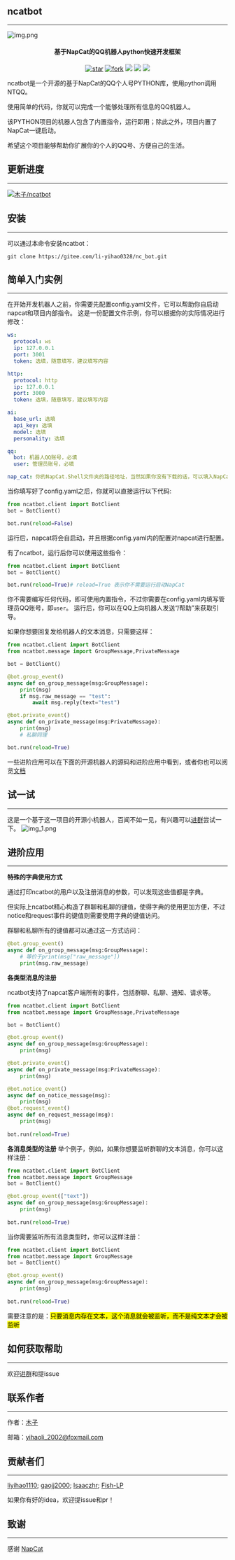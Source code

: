 ## ncatbot

---
![img.png](img.png)
<h4 align="center">基于NapCat的QQ机器人python快速开发框架</h4>
<p align="center">
    <a href='https://gitee.com/li-yihao0328/nc_bot/stargazers'><img src='https://gitee.com/li-yihao0328/nc_bot/badge/star.svg?theme=dark' alt='star'></img></a>
    <a href='https://gitee.com/li-yihao0328/nc_bot/members'><img src='https://gitee.com/li-yihao0328/nc_bot/badge/fork.svg?theme=dark' alt='fork'></img></a>
	<a href="https://gitee.com/li-yihao0328/nc_bot"><img src="https://img.shields.io/badge/ncatbot-v1.0.0-brightgreen.svg"></a>
	<a href="https://gitee.com/y_project/RuoYi-Vue/blob/master/LICENSE"><img src="https://img.shields.io/github/license/mashape/apistatus.svg"></a>
    <a href="https://qm.qq.com/q/CHbzJ2LH4k"><img src="https://img.shields.io/badge/💬 NcatBot/ฅ^•ﻌ•^ฅ🎉-201487478-brightgreen.svg"></a>
</p>

ncatbot是一个开源的基于NapCat的QQ个人号PYTHON库，使用python调用NTQQ。

使用简单的代码，你就可以完成一个能够处理所有信息的QQ机器人。

该PYTHON项目的机器人包含了内置指令，运行即用；除此之外，项目内置了NapCat一键启动。

希望这个项目能够帮助你扩展你的个人的QQ号、方便自己的生活。

## 更新进度

---
[![木子/ncatbot](https://gitee.com/li-yihao0328/nc_bot/widgets/widget_card.svg?colors=ffffff,1e252b,323d47,455059,d7deea,99a0ae)](https://gitee.com/li-yihao0328/nc_bot)


## 安装

---
可以通过本命令安装ncatbot：
```commandline
git clone https://gitee.com/li-yihao0328/nc_bot.git
```
## 简单入门实例

---
在开始开发机器人之前，你需要先配置config.yaml文件，它可以帮助你自启动napcat和项目内部指令。
这是一份配置文件示例，你可以根据你的实际情况进行修改：
```yaml
ws:
  protocol: ws
  ip: 127.0.0.1
  port: 3001
  token: 选填，随意填写，建议填写内容

http:
  protocol: http
  ip: 127.0.0.1
  port: 3000
  token: 选填，随意填写，建议填写内容

ai:
  base_url: 选填
  api_key: 选填
  model: 选填
  personality: 选填

qq:
  bot: 机器人QQ账号，必填
  user: 管理员账号，必填

nap_cat: 你的NapCat.Shell文件夹的路径地址，当然如果你没有下载的话，可以填入NapCat.Shell文件的下载地址，他将会自行下载，不过github需要国外网络环境，所以填入网址运行，请提前准备网络环境，否则会下载安装失败。
```
当你填写好了config.yaml之后，你就可以直接运行以下代码:
```python
from ncatbot.client import BotClient
bot = BotClient()

bot.run(reload=False)
```
运行后，napcat将会自启动，并且根据config.yaml内的配置对napcat进行配置。

有了ncatbot，运行后你可以使用这些指令：
```python
from ncatbot.client import BotClient
bot = BotClient()

bot.run(reload=True)# reload=True 表示你不需要运行启动NapCat
```
你不需要编写任何代码，即可使用内置指令，不过你需要在config.yaml内填写管理员QQ账号，即`user`。
运行后，你可以在QQ上向机器人发送“/帮助”来获取引导。

如果你想要回复发给机器人的文本消息，只需要这样：
```python
from ncatbot.client import BotClient
from ncatbot.message import GroupMessage,PrivateMessage

bot = BotClient()

@bot.group_event()
async def on_group_message(msg:GroupMessage):
    print(msg)
    if msg.raw_message == "test":
        await msg.reply(text="test")

@bot.private_event()
async def on_private_message(msg:PrivateMessage):
    print(msg)
    # 私聊同理

bot.run(reload=True)
```
一些进阶应用可以在下面的开源机器人的源码和进阶应用中看到，或者你也可以阅览[文档](https://docs.ncatbot.xyz/)
## 试一试

---
这是一个基于这一项目的开源小机器人，百闻不如一见，有兴趣可以[进群](https://qm.qq.com/q/L6XGXYqL86)尝试一下。
![img_1.png](example.png)
## 进阶应用

---
**特殊的字典使用方式**

通过打印ncatbot的用户以及注册消息的参数，可以发现这些值都是字典。

但实际上ncatbot精心构造了群聊和私聊的键值，使得字典的使用更加方便，不过notice和request事件的键值则需要使用字典的键值访问。

群聊和私聊所有的键值都可以通过这一方式访问：
```python
@bot.group_event()
async def on_group_message(msg:GroupMessage):
    # 等价于print(msg["raw_message"])
    print(msg.raw_message)
```
**各类型消息的注册**

ncatbot支持了napcat客户端所有的事件，包括群聊、私聊、通知、请求等。
```python
from ncatbot.client import BotClient
from ncatbot.message import GroupMessage,PrivateMessage

bot = BotClient()

@bot.group_event()
async def on_group_message(msg:GroupMessage):
    print(msg)

@bot.private_event()
async def on_private_message(msg:PrivateMessage):
    print(msg)

@bot.notice_event()
async def on_notice_message(msg):
    print(msg)
@bot.request_event()
async def on_request_message(msg):
    print(msg)
    
bot.run(reload=True)
```
**各消息类型的注册**
举个例子，例如，如果你想要监听群聊的文本消息，你可以这样注册：
```python
from ncatbot.client import BotClient
from ncatbot.message import GroupMessage
bot = BotClient()

@bot.group_event(["text"])
async def on_group_message(msg:GroupMessage):
    print(msg)
    
bot.run(reload=True)
```
当你需要监听所有消息类型时，你可以这样注册：
```python
from ncatbot.client import BotClient
from ncatbot.message import GroupMessage
bot = BotClient()

@bot.group_event()
async def on_group_message(msg:GroupMessage):
    print(msg)
    
bot.run(reload=True)
```
需要注意的是：<mark>只要消息内存在文本，这个消息就会被监听，而不是纯文本才会被监听</mark>

## 如何获取帮助

---
欢迎[进群](https://qm.qq.com/q/L6XGXYqL86)和提issue
## 联系作者

---
作者：[木子](https://gitee.com/li-yihao0328)

邮箱：yihaoli_2002@foxmail.com
## 贡献者们

---
[liyihao1110](https://github.com/liyihao1110);
[gaojj2000](https://github.com/gaojj2000);
[Isaaczhr](https://github.com/Isaaczhr);
[Fish-LP](https://github.com/Fish-LP)

如果你有好的idea，欢迎提issue和pr！

## 致谢

---
感谢 [NapCat](https://github.com/NapNeko/NapCatQQ)


